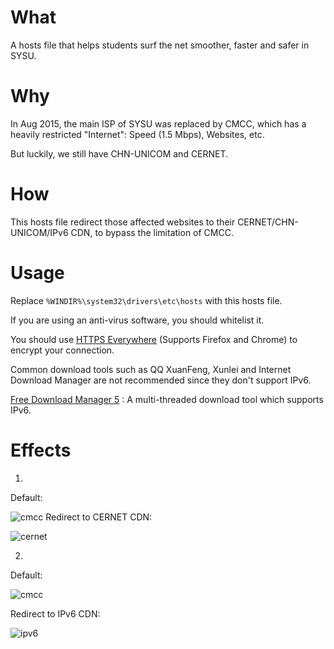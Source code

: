 # What

A hosts file that helps students surf the net smoother, faster and safer in SYSU.

# Why

In Aug 2015, the main ISP of SYSU was replaced by CMCC, which has a heavily restricted "Internet": Speed (1.5 Mbps), Websites, etc. 

But luckily, we still have CHN-UNICOM and CERNET.

# How

This hosts file redirect those affected websites to their CERNET/CHN-UNICOM/IPv6 CDN, to bypass the limitation of CMCC.

# Usage
Replace `%WINDIR%\system32\drivers\etc\hosts` with this hosts file.

If you are using an anti-virus software, you should whitelist it.

You should use [HTTPS Everywhere](https://www.eff.org/https-everywhere/) (Supports Firefox and Chrome) to encrypt your connection.

Common download tools such as QQ XuanFeng, Xunlei and Internet Download Manager are not recommended since they don't support IPv6.

[Free Download Manager 5](http://www.freedownloadmanager.org/landing5.htm) : A multi-threaded download tool which supports IPv6.

# Effects
1.

Default:

![cmcc](https://cloud.githubusercontent.com/assets/9155358/11761091/7eae6bae-a0ef-11e5-8818-759a55bce065.PNG)
Redirect to CERNET CDN:

![cernet](https://cloud.githubusercontent.com/assets/9155358/11761092/82ec596a-a0ef-11e5-866c-aa4b8994db16.PNG)

2.

Default:

![cmcc](https://cloud.githubusercontent.com/assets/9155358/11761130/f290c3f4-a0f0-11e5-843b-b59659dee977.PNG)

Redirect to IPv6 CDN:

![ipv6](https://cloud.githubusercontent.com/assets/9155358/11761131/f56fcdc2-a0f0-11e5-8b67-4bce1a5268ea.PNG)
